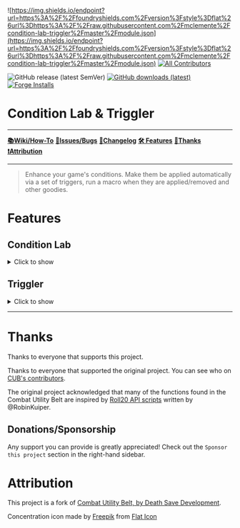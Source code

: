 ![https://img.shields.io/endpoint?url=https%3A%2F%2Ffoundryshields.com%2Fversion%3Fstyle%3Dflat%26url%3Dhttps%3A%2F%2Fraw.githubusercontent.com%2Fmclemente%2Fcondition-lab-triggler%2Fmaster%2Fmodule.json](https://img.shields.io/endpoint?url=https%3A%2F%2Ffoundryshields.com%2Fversion%3Fstyle%3Dflat%26url%3Dhttps%3A%2F%2Fraw.githubusercontent.com%2Fmclemente%2Fcondition-lab-triggler%2Fmaster%2Fmodule.json)<!-- ALL-CONTRIBUTORS-BADGE:START - Do not remove or modify this section -->
[![All Contributors](https://img.shields.io/badge/all_contributors-30-orange.svg?style=flat-square)](#contributors-)

<!-- ALL-CONTRIBUTORS-BADGE:END -->

![GitHub release (latest SemVer)](https://img.shields.io/github/v/release/mclemente/fvtt-condition-lab-triggler)
[![GitHub downloads (latest)](<https://img.shields.io/badge/dynamic/json?label=Downloads@latest&query=assets[?(@.name.includes('zip'))].download_count&url=https://api.github.com/repos/mclemente/fvtt-condition-lab-triggler/releases/latest&color=green>)](https://github.com/mclemente/fvtt-condition-lab-triggler/releases/latest)
[![Forge Installs](https://img.shields.io/badge/dynamic/json?label=Forge%20Install%20Base&query=package.installs&suffix=%&url=https://forge-vtt.com/api/bazaar/package/condition-lab-triggler&colorB=brightgreen)](https://forge-vtt.com/)

# Condition Lab & Triggler

---

**[📚Wiki/How-To](https://github.com/mclemente/fvtt-condition-lab-triggler/wiki)**
**[🐛Issues/Bugs](https://github.com/mclemente/fvtt-condition-lab-triggler/issues)**
**[📜Changelog](https://github.com/mclemente/fvtt-condition-lab-triggler/blob/master/CHANGELOG.md)**
**[🛠 Features](#features)**
**[👏Thanks](#thanks)**
**[❗Attribution](#attribution)**

---

> Enhance your game's conditions. Make them be applied automatically via a set of triggers, run a macro when they are applied/removed and other goodies.

# Features

## Condition Lab

<details>
  <summary>Click to show</summary>

![enhanced-conditions](https://github.com/death-save/media/blob/master/combat-utility-belt/enhanced-conditions.gif)

It's not enough to _show_ your players when they're poisoned, you want to really drive it home by linking the condition so they can wallow in misery as they fail their ability checks.

This feature allows you to create your own status effects and link them to reference entries (Journal, Item, or compendium) with further info on that status effect.

</details>

## Triggler

<details>
  <summary>Click to show</summary>

Trigger the addition or removal of Conditions, and/or the execution of Macros based on changes to actor/token properties such as HP

</details>

---

# Thanks

Thanks to everyone that supports this project.

Thanks to everyone that supported the original project. You can see who on [CUB's contributors](https://github.com/death-save/combat-utility-belt#contributors-).

The original project acknowledged that many of the functions found in the Combat Utility Belt are inspired by [Roll20 API scripts](https://github.com/RobinKuiper/Roll20APIScripts) written by @RobinKuiper.

## Donations/Sponsorship

Any support you can provide is greatly appreciated! Check out the `Sponsor this project` section in the right-hand sidebar.

# Attribution

This project is a fork of [Combat Utility Belt, by Death Save Development](https://github.com/death-save/combat-utility-belt).

Concentration icon made by [Freepik](https://www.flaticon.com/authors/freepik) from [Flat Icon](www.flaticon.com)
